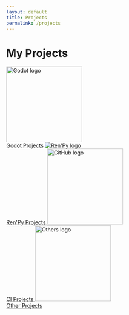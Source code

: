 ```yaml
---
layout: default
title: Projects
permalink: /projects
---
```


# My Projects

<dyntable>
    <cell>
        <a href="{{ "/projects/godot" | prepend: site.baseurl | prepend: site.url}}">
            <img style="height: 200px" title="Godot logo" src="{{ "/assets/images/logos/godot.svg" | prepend: site.baseurl | prepend: site.url }}">
            <br />Godot Projects
        </a>
    </cell><cell>
        <a href="{{ "/projects/renpy" | prepen: site.baseurl | pdrepend: site.url}}">
            <img title="Ren'Py logo" src="{{ "/assets/images/logos/renpy.png" | prepend: site.baseurl | prepend: site.url }}">
            <br />Ren'Py Projects
        </a>
    </cell><cell>
        <a href="{{ "/projects/github" | prepen: site.baseurl | pdrepend: site.url}}">
            <img style="height: 200px" title="GitHub logo" src="{{ "/assets/images/logos/github.svg" | prepend: site.baseurl | prepend: site.url }}">
            <br />CI Projects
        </a>
    </cell><cell>
        <a href="{{ "/projects/others" | prepend: site.baseurl | prepend: site.url}}">
            <img style="height: 200px" title="Others logo" src="{{ "/assets/images/logos/others.svg" | prepend: site.baseurl | prepend: site.url }}">
            <br />Other Projects
        </a>
    </cell>
</dyntable>
